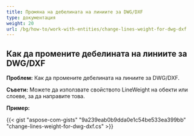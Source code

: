 ```yaml
---
title: Промяна на дебелината на линиите за DWG/DXF
type: документация
weight: 20
url: /bg/how-to/work-with-entities/change-lines-weight-for-dwg-dxf
---
```


## **Как да промените дебелината на линиите за DWG/DXF**

**Проблем:** Как да промените дебелината на линиите за DWG/DXF.

**Съвети:** Можете да използвате свойството LineWeight на обекти или слоеве, за да направите това.

**Пример:**

{{< gist "aspose-com-gists" "9a239eab0b9dda0e1c54be533ea399bb" "change-lines-weight-for-dwg-dxf.cs" >}}
